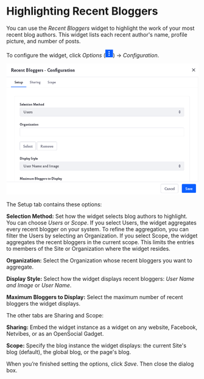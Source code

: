 # Highlighting Recent Bloggers

You can use the *Recent Bloggers* widget to highlight the work of your most recent blog authors. This widget lists each recent author's name, profile picture, and number of posts. 

To configure the widget, click _Options_ (![Options icon](../../images/icon-app-options.png)) &rarr; _Configuration_.

![There are different setup options for the Recent Bloggers widget](highlighting-recent-bloggers/images/02.png)

The Setup tab contains these options:

**Selection Method:** Set how the widget selects blog authors to highlight. You can choose *Users* or *Scope*. If you select Users, the widget aggregates every recent blogger on your system. To refine the aggregation, you can filter the Users by selecting an Organization. If you select Scope, the widget aggregates the recent bloggers in the current scope. This limits the entries to members of the Site or Organization where the widget resides.

**Organization:** Select the Organization whose recent bloggers you want to aggregate.

**Display Style:** Select how the widget displays recent bloggers: *User Name and Image* or *User Name*.

**Maximum Bloggers to Display:** Select the maximum number of recent bloggers the widget displays.

The other tabs are Sharing and Scope: 

**Sharing:** Embed the widget instance as a widget on any website, Facebook, Netvibes, or as an OpenSocial Gadget.

**Scope:** Specify the blog instance the widget displays: the current Site's blog (default), the global blog, or the page's blog.

When you’re finished setting the options, click *Save*. Then close the dialog box.


